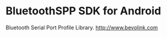 BluetoothSPP SDK for Android
============

Bluetooth Serial Port Profile Library.
http://www.bevolink.com


